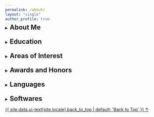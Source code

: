 ```yaml
---
permalink: /about/
layout: "single"
author_profile: true
---
```

<div style="display: flex; margin-bottom: -50px;">
    <figure class="left" style="flex: 5;">
        <img src="/assets/images/researchTheme.JPG" alt="">
    </figure>
    <figure class="right" style="flex: 3;">
        <img src="/assets/images/books.JPG" alt="">
    </figure>
</div>
<div style="width: 1000px;">
<details>
<summary><h2 style="display:inline;">About Me</h2></summary>
<p2>
<br>
Dr. Kim-Anh Do, Ph.D., is a distinguished figure in the realm of biostatistics and cancer research.<br>
She earned combined degrees in mathematics and computer science from the University of Queensland <br> 
(First Class Honors) in 1983, and won the Caltex Woman of the Year Award to pursue
and complete her PhD at Stanford University (1990). <br> <br>
As the Professor and previous Chair of the Department of Biostatistics at MD Anderson (2013-2020), <br> 
her exemplary career has been marked by notable accolades,
including the Electa C. Taylor Chair for Cancer Research in 2017, the Texas 4000 Distinguished Professorship in 2014, the Faculty Scholar Award at UT-MDACC in 2004.<br> <br> 
Dr. Do's contributions have earned her recognition as an elected Fellow of esteemed organizations, <br>
including the American Statistical Association, the American Association for the Advancement of Science (AAAS), <br>
the Royal Statistical Society, and the International Statistical Institute. <br> <br>
Her impact is further evident through her vital roles as the primary statistician or co-investigator on multiple NIH-funded grants and clinical trials, as well as large EDRN and SPORE grants funded by the NCI, spanning diverse areas from prostate cancer, breast cancer, leukemia, to epidemiology. <br> <br>
With significant publications in various domains, her most recent research endeavors focus on developing clustering and analytical methods for genomic, proteomic, and microbiome expressions. <br>
Dr. Do has also made substantial contributions through the development of bioinformatics software and the authoring of 3 relevant books. <br> <br>
Her unwavering commitment to statistical, medical, and cancer research is evident through her portfolio of over 260 published articles, a testament to her lasting impact on the field. 
</p2>
</details>
</div>

<div style="margin-top:1.5em;">
<details>
<summary><h2 style="display: inline;">Education</h2></summary>
<dl2 style="margin-top:1.5em;">
    <dt2>1990</dt2>
    <dd2>
        Stanford University, Stanford, CA, USA, PHD, Statistics
    </dd2>
    <dt2>1985</dt2>
    <dd2>
        Stanford University, Stanford, CA, USA, MS, Statistics
    </dd2>
    <dt2>1983</dt2>
    <dd2>
        University of Queensland, Brisbane, AUS, B.Sc, Mathematics and Computer Science
    </dd2>
</dl2>
</details>
</div>

<div style="margin-top:1.5em;">
<details>
    <summary><h2 style="display: inline;">Areas of Interest</h2></summary>
    <ul>
        <li>Computational Statistics and Biostatistics</li>
        <li>Bioinformatics</li>
        <li>Statistical Genetics</li>
        <li>Non-parametric statistical methods</li>
    </ul>
</details>
</div>

<div style="margin-top:1.5em;">
<details>
<summary><h2 style="display: inline;">Awards and Honors</h2></summary>
<dl2 style="margin-top:1.5em;">
    <dt2>2017</dt2>
    <dd2>
        Electa C. Taylor Chair for Cancer Research, The University of Texas MD Anderson Cancer Center
    </dd2>
    <dt2>2015</dt2>
    <dd2>
        Elected to the Electorate Nominating Committee for Statistics, AAAS
    </dd2>
    <dt2>2013</dt2>
    <dd2>
        Texas 4000 Distinguished Professorship, The University Texas MD Anderson Cancer Center
    </dd2>
    <dt2>2012</dt2>
    <dd2>
        Elected Member, International Statistical Institute
    </dd2>
    <dt2>2006</dt2>
    <dd2>
        Fellow, American Statistical Association
    </dd2>
    <dt2>2005</dt2>
    <dd2>
        Fellow, Royal Statistical Society
    </dd2>
    <dt2>2003</dt2>
    <dd2>
        Faculty Scholar Award, University of Texas MD Anderson Cancer Center
    </dd2>
    <dt2>1994</dt2>
    <dd2>
        Australian Academy of Science Travel Award
    </dd2>
    <dt2>1983</dt2>
    <dd2>
        Amy R. Hughes Award, Australian Federation of University Women, Australia
    </dd2>
    <dt2>1982</dt2>
    <dd2>
        Caltex Woman Graduate of the Year, Postgraduate Scholarship, University of Queensland
    </dd2>
</dl2>
</details>
</div>

<div style="margin-top:1.5em;">
<details>
<summary><h2 style="display: inline;">Languages</h2></summary>
<ul>
    <li>English, Vietnamese: fluent</li>
    <li>French: fair knowledge</li>
    <li>Spanish, Portugese, Italian, German, Hindi: beginner</li>
</ul>
</details>
</div>

<div style="margin-top:1.5em;">
<details>
<summary><h2 style="display: inline;">Softwares</h2></summary>
<ul>
    <li><a href="https://github.com/ziyili20/CAMLU.git" target="_blank">CAMLU</a></li>
    <li><a href="https://github.com/MinJinHa/PRECISE" target="_blank">PRECISE</a></li>
    <li><a href="https://github.com/cran/iDINGO.git" target="_blank">DINGO, iDINGO</a></li>
    <li><a href="https://github.com/priyamdas2/NExUS" target="_blank">NExUS</a></li>
    <li>SIFORM</li>
    <li><a href="https://biostatistics.mdanderson.org/shinyapps/ProgPerm/" target="_blank">ProgPerm</a></li>
    <li><a href="https://www.example.com" target="_blank">BAZE</a></li>
    <li><a href="https://biostatistics.mdanderson.org/shinyapps/aPCoA/" target="_blank">aPCoA</a></li>
    <li><a href="https://github.com/YushuShi/sparseMbClust/" target="_blank">sparseMbClust</a></li>
    <li>IooPA</li>
    <li><a href="https://github.com/longjp/mediateR" target="_blank">mediate</a></li>
    <li><a href="https://odin.mdacc.tmc.edu/~kim/geneclust/" target="_blank">GENECLUST</a></li>
</ul>
</details>
</div>

<a href="#" class="back-to-top">{{ site.data.ui-text[site.locale].back_to_top | default: 'Back to Top' }} &uarr;</a>
